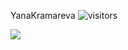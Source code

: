 
YanaKramareva
![visitors](https://visitor-badge.glitch.me/badge?page_id=YanaKramareva.YanaKramareva)

[![](https://github-readme-stats.vercel.app/api?username=YanaKramareva)](https://github.com/YanaKramareva)
<!---
